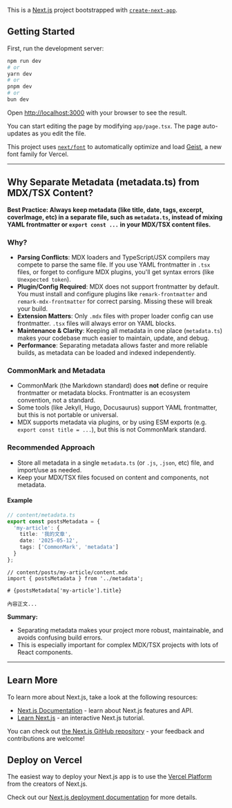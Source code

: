 This is a [Next.js](https://nextjs.org) project bootstrapped with [`create-next-app`](https://nextjs.org/docs/app/api-reference/cli/create-next-app).

## Getting Started

First, run the development server:

```bash
npm run dev
# or
yarn dev
# or
pnpm dev
# or
bun dev
```

Open [http://localhost:3000](http://localhost:3000) with your browser to see the result.

You can start editing the page by modifying `app/page.tsx`. The page auto-updates as you edit the file.

This project uses [`next/font`](https://nextjs.org/docs/app/building-your-application/optimizing/fonts) to automatically optimize and load [Geist](https://vercel.com/font), a new font family for Vercel.

---

## Why Separate Metadata (metadata.ts) from MDX/TSX Content?

**Best Practice: Always keep metadata (like title, date, tags, excerpt, coverImage, etc) in a separate file, such as `metadata.ts`, instead of mixing YAML frontmatter or `export const ...` in your MDX/TSX content files.**

### Why?

- **Parsing Conflicts**: MDX loaders and TypeScript/JSX compilers may compete to parse the same file. If you use YAML frontmatter in `.tsx` files, or forget to configure MDX plugins, you'll get syntax errors (like `Unexpected token`).
- **Plugin/Config Required**: MDX does not support frontmatter by default. You must install and configure plugins like `remark-frontmatter` and `remark-mdx-frontmatter` for correct parsing. Missing these will break your build.
- **Extension Matters**: Only `.mdx` files with proper loader config can use frontmatter. `.tsx` files will always error on YAML blocks.
- **Maintenance & Clarity**: Keeping all metadata in one place (`metadata.ts`) makes your codebase much easier to maintain, update, and debug.
- **Performance**: Separating metadata allows faster and more reliable builds, as metadata can be loaded and indexed independently.

### CommonMark and Metadata

- CommonMark (the Markdown standard) does **not** define or require frontmatter or metadata blocks. Frontmatter is an ecosystem convention, not a standard.
- Some tools (like Jekyll, Hugo, Docusaurus) support YAML frontmatter, but this is not portable or universal.
- MDX supports metadata via plugins, or by using ESM exports (e.g. `export const title = ...`), but this is not CommonMark standard.

### Recommended Approach

- Store all metadata in a single `metadata.ts` (or `.js`, `.json`, etc) file, and import/use as needed.
- Keep your MDX/TSX files focused on content and components, not metadata.

#### Example

```typescript
// content/metadata.ts
export const postsMetadata = {
  'my-article': {
    title: '我的文章',
    date: '2025-05-12',
    tags: ['CommonMark', 'metadata']
  }
};
```

```mdx
// content/posts/my-article/content.mdx
import { postsMetadata } from '../metadata';

# {postsMetadata['my-article'].title}

內容正文...
```

**Summary:**
- Separating metadata makes your project more robust, maintainable, and avoids confusing build errors.
- This is especially important for complex MDX/TSX projects with lots of React components.

---

## Learn More

To learn more about Next.js, take a look at the following resources:

- [Next.js Documentation](https://nextjs.org/docs) - learn about Next.js features and API.
- [Learn Next.js](https://nextjs.org/learn) - an interactive Next.js tutorial.

You can check out [the Next.js GitHub repository](https://github.com/vercel/next.js) - your feedback and contributions are welcome!

## Deploy on Vercel

The easiest way to deploy your Next.js app is to use the [Vercel Platform](https://vercel.com/new?utm_medium=default-template&filter=next.js&utm_source=create-next-app&utm_campaign=create-next-app-readme) from the creators of Next.js.

Check out our [Next.js deployment documentation](https://nextjs.org/docs/app/building-your-application/deploying) for more details.
